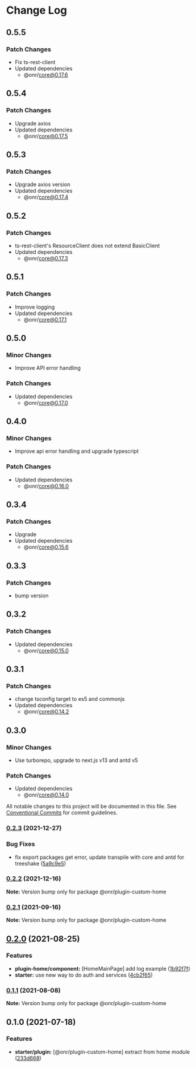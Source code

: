# Change Log

## 0.5.5

### Patch Changes

- Fix ts-rest-client
- Updated dependencies
  - @onr/core@0.17.6

## 0.5.4

### Patch Changes

- Upgrade axios
- Updated dependencies
  - @onr/core@0.17.5

## 0.5.3

### Patch Changes

- Upgrade axios version
- Updated dependencies
  - @onr/core@0.17.4

## 0.5.2

### Patch Changes

- ts-rest-client's ResourceClient does not extend BasicClient
- Updated dependencies
  - @onr/core@0.17.3

## 0.5.1

### Patch Changes

- Improve logging
- Updated dependencies
  - @onr/core@0.17.1

## 0.5.0

### Minor Changes

- Improve API error handling

### Patch Changes

- Updated dependencies
  - @onr/core@0.17.0

## 0.4.0

### Minor Changes

- Improve api error handling and upgrade typescript

### Patch Changes

- Updated dependencies
  - @onr/core@0.16.0

## 0.3.4

### Patch Changes

- Upgrade
- Updated dependencies
  - @onr/core@0.15.6

## 0.3.3

### Patch Changes

- bump version

## 0.3.2

### Patch Changes

- Updated dependencies
  - @onr/core@0.15.0

## 0.3.1

### Patch Changes

- change tsconfig target to es5 and commonjs
- Updated dependencies
  - @onr/core@0.14.2

## 0.3.0

### Minor Changes

- Use turborepo, upgrade to next.js v13 and antd v5

### Patch Changes

- Updated dependencies
  - @onr/core@0.14.0

All notable changes to this project will be documented in this file.
See [Conventional Commits](https://conventionalcommits.org) for commit guidelines.

### [0.2.3](https://github.com/OnrampLab/onr-react-ui/compare/@onr/plugin-custom-home@0.2.2...@onr/plugin-custom-home@0.2.3) (2021-12-27)

### Bug Fixes

- fix export packages get error, update transpile with core and antd for treeshake ([5a9c9e5](https://github.com/OnrampLab/onr-react-ui/commit/5a9c9e5d2bce31ab8d53c0cacac731d2623ca7d2))

### [0.2.2](https://github.com/OnrampLab/onr-react-ui/compare/@onr/plugin-custom-home@0.2.1...@onr/plugin-custom-home@0.2.2) (2021-12-16)

**Note:** Version bump only for package @onr/plugin-custom-home

### [0.2.1](https://github.com/OnrampLab/onr-react-ui/compare/@onr/plugin-custom-home@0.2.0...@onr/plugin-custom-home@0.2.1) (2021-09-16)

**Note:** Version bump only for package @onr/plugin-custom-home

## [0.2.0](https://github.com/OnrampLab/onr-react-ui/compare/@onr/plugin-custom-home@0.1.1...@onr/plugin-custom-home@0.2.0) (2021-08-25)

### Features

- **plugin-home/component:** [HomeMainPage] add log example ([1b92f7f](https://github.com/OnrampLab/onr-react-ui/commit/1b92f7f9d652a88cee7d2d2aff29aa07ca8cfb15))
- **starter:** use new way to do auth and services ([4cb2f65](https://github.com/OnrampLab/onr-react-ui/commit/4cb2f65cf7d4c61466aadf4c902cb4ca66e66cd3))

### [0.1.1](https://github.com/OnrampLab/onr-react-ui/compare/@onr/plugin-custom-home@0.1.0...@onr/plugin-custom-home@0.1.1) (2021-08-08)

**Note:** Version bump only for package @onr/plugin-custom-home

## 0.1.0 (2021-07-18)

### Features

- **starter/plugin:** [@onr/plugin-custom-home] extract from home module ([233d668](https://github.com/OnrampLab/onr-react-ui/commit/233d668756edcc59b2c93c3582a41134c109813f))
